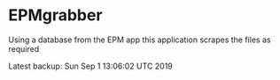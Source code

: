 # EPMgrabber
Using a database from the EPM app this application scrapes the files as required


Latest backup: Sun Sep 1 13:06:02 UTC 2019
